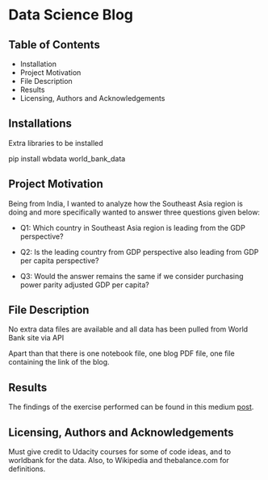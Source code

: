 # Data Science Blog

## Table of Contents
  - Installation
  - Project Motivation
  - File Description
  - Results
  - Licensing, Authors and Acknowledgements
  
## Installations

Extra libraries to be installed 

pip install wbdata world_bank_data

## Project Motivation

Being from India, I wanted to analyze how the Southeast Asia region is doing and more specifically wanted to answer three questions given below:

  - Q1: Which country in Southeast Asia region is leading from the GDP perspective?

  - Q2: Is the leading country from GDP perspective also leading from GDP per capita  perspective?

  - Q3: Would the answer remains the same if we consider purchasing power parity adjusted GDP per capita?

## File Description
  
  No extra data files are available and all data has been pulled from World Bank site via API
  
  Apart than that there is one notebook file, one blog PDF file, one file containing the link of the blog.
  
  
## Results

  The findings of the exercise performed can be found in this medium [post](https://medium.com/p/1b5600ac3864).

## Licensing, Authors and Acknowledgements
  
  Must give credit to Udacity courses for some of code ideas, and to worldbank for the data. Also, to Wikipedia and thebalance.com for definitions.
